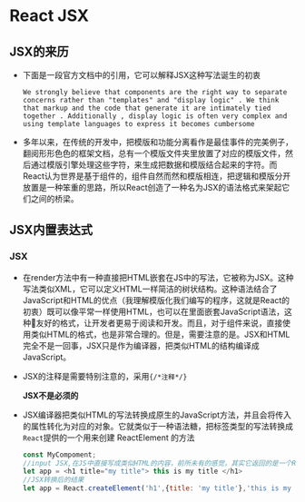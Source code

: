 # React JSX

## JSX的来历

* 下面是一段官方文档中的引用，它可以解释JSX这种写法诞生的初衷

  `We strongly believe that components are the right way to separate concerns rather than "templates" and "display logic" . We think that markup and the code that generate it are intimately tied together . Additionally , display logic is often very complex and using template languages to express it becomes cumbersome`

* 多年以来，在传统的开发中，把模版和功能分离看作是最佳事件的完美例子，翻阅形形色色的框架文档，总有一个模版文件夹里放置了对应的模版文件，然后通过模版引擎处理这些字符，来生成把数据和模版结合起来的字符。而React认为世界是基于组件的，组件自然而然和模版相连，把逻辑和模版分开放置是一种笨重的思路，所以React创造了一种名为JSX的语法格式来架起它们之间的桥梁。

## JSX内置表达式

### JSX

* 在render方法中有一种直接把HTML嵌套在JS中的写法，它被称为JSX。这种写法类似XML，它可以定义HTML一样简洁的树状结构。这种语法结合了JavaScript和HTML的优点（我理解模版化我们编写的程序，这就是React的初衷）既可以像平常一样使用HTML，也可以在里面嵌套JavaScript语法，这种👬友好的格式，让开发者更易于阅读和开发。而且，对于组件来说，直接使用类似HTML的格式，也是非常合理的。但是，需要注意的是。JSX和HTML完全不是一回事，JSX只是作为编译器，把类似HTML的结构编译成JavaScript。
* JSX的注释是需要特别注意的，采用`{/*注释*/}`

  **JSX不是必须的**

* JSX编译器把类似HTML的写法转换成原生的JavaScript方法，并且会将传入的属性转化为对应的对象。它就类似于一种语法糖，把标签类型的写法转换成`React`提供的一个用来创建 ReactElement 的方法

  ```javascript
  const MyCompoment;
  //input JSX,在JS中直接写成类似HTML的内容，前所未有的感觉，其实它返回的是一个ReactElement
  let app = <h1 title="my title"> this is my title </h1>
  //JSX转换后的结果
  let app = React.createElement('h1',{title: 'my title'},'this is my title');
  ```

